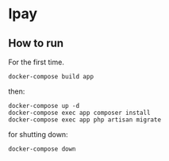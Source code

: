 # Ipay
## How to run
For the first time.
```
docker-compose build app
```

then:
```
docker-compose up -d
docker-compose exec app composer install
docker-compose exec app php artisan migrate
```

for shutting down:
```
docker-compose down
```

